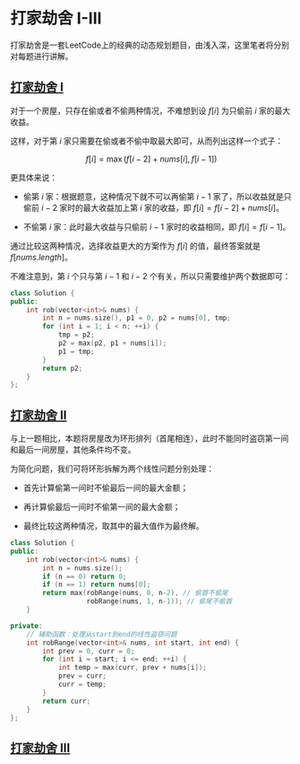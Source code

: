 # 打家劫舍 I-III

打家劫舍是一套LeetCode上的经典的动态规划题目，由浅入深，这里笔者将分别对每题进行讲解。

## [打家劫舍 I](https://leetcode.cn/problems/house-robber/description/)


对于一个房屋，只存在偷或者不偷两种情况，不难想到设 $f[i]$ 为只偷前 $i$ 家的最大收益。
 
这样，对于第 $i$ 家只需要在偷或者不偷中取最大即可，从而列出这样一个式子：

$$ f[i] = \max(f[i-2] + nums[i], f[i-1])$$

更具体来说：

 - 偷第 $i$ 家：根据题意，这种情况下就不可以再偷第 $i-1$ 家了，所以收益就是只偷前 $i-2$ 家时的最大收益加上第 $i$ 家的收益，即 $f[i] = f[i-2] + nums[i]$。

 - 不偷第 $i$ 家：此时最大收益与只偷前 $i-1$ 家时的收益相同，即 $f[i] = f[i-1]$。  

通过比较这两种情况，选择收益更大的方案作为 $f[i]$ 的值，最终答案就是$f[nums.length]$。

不难注意到，第 $i$ 个只与第 $i-1$ 和 $i-2$ 个有关，所以只需要维护两个数据即可：

```cpp
class Solution {
public:
    int rob(vector<int>& nums) {
        int n = nums.size(), p1 = 0, p2 = nums[0], tmp;
        for (int i = 1; i < n; ++i) {
            tmp = p2;
            p2 = max(p2, p1 + nums[i]);
            p1 = tmp;
        }
        return p2;
    }
};
```

## [打家劫舍 II](https://leetcode.cn/problems/house-robber-ii/description/)

与上一题相比，本题将房屋改为环形排列（首尾相连），此时不能同时盗窃第一间和最后一间房屋，其他条件均不变。

为简化问题，我们可将环形拆解为两个线性问题分别处理：

 - 首先计算偷第一间时不偷最后一间的最大金额；
 
 - 再计算偷最后一间时不偷第一间的最大金额；
 
 - 最终比较这两种情况，取其中的最大值作为最终解。

```cpp
class Solution {
public:
    int rob(vector<int>& nums) {
        int n = nums.size();
        if (n == 0) return 0;
        if (n == 1) return nums[0];
        return max(robRange(nums, 0, n-2), // 偷首不偷尾
                   robRange(nums, 1, n-1)); // 偷尾不偷首   
    }

private:
    // 辅助函数：处理从start到end的线性盗窃问题
    int robRange(vector<int>& nums, int start, int end) {
        int prev = 0, curr = 0;
        for (int i = start; i <= end; ++i) {
            int temp = max(curr, prev + nums[i]);
            prev = curr;
            curr = temp;
        }
        return curr;
    }
};
```

## [打家劫舍 III](https://leetcode.cn/problems/house-robber-iii/description/)

